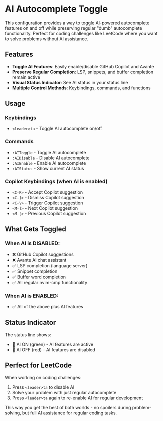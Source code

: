 # AI Autocomplete Toggle

This configuration provides a way to toggle AI-powered autocomplete features on and off while preserving regular "dumb" autocomplete functionality. Perfect for coding challenges like LeetCode where you want to solve problems without AI assistance.

## Features

- **Toggle AI Features**: Easily enable/disable GitHub Copilot and Avante
- **Preserve Regular Completion**: LSP, snippets, and buffer completion remain active
- **Visual Status Indicator**: See AI status in your status line
- **Multiple Control Methods**: Keybindings, commands, and functions

## Usage

### Keybindings

- `<leader>ta` - Toggle AI autocomplete on/off

### Commands

- `:AIToggle` - Toggle AI autocomplete
- `:AIDisable` - Disable AI autocomplete
- `:AIEnable` - Enable AI autocomplete  
- `:AIStatus` - Show current AI status

### Copilot Keybindings (when AI is enabled)

- `<C-F>` - Accept Copilot suggestion
- `<C-]>` - Dismiss Copilot suggestion
- `<C-\>` - Trigger Copilot suggestion
- `<M-]>` - Next Copilot suggestion
- `<M-[>` - Previous Copilot suggestion

## What Gets Toggled

### When AI is DISABLED:
- ❌ GitHub Copilot suggestions
- ❌ Avante AI chat assistant
- ✅ LSP completion (language server)
- ✅ Snippet completion
- ✅ Buffer word completion
- ✅ All regular nvim-cmp functionality

### When AI is ENABLED:
- ✅ All of the above plus AI features

## Status Indicator

The status line shows:
- 🤖 AI ON (green) - AI features are active
- 🚫 AI OFF (red) - AI features are disabled

## Perfect for LeetCode

When working on coding challenges:

1. Press `<leader>ta` to disable AI
2. Solve your problem with just regular autocomplete
3. Press `<leader>ta` again to re-enable AI for regular development

This way you get the best of both worlds - no spoilers during problem-solving, but full AI assistance for regular coding tasks. 